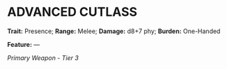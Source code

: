 ﻿---
tags:
  - Item
  - Weapon
name: 'ADVANCED CUTLASS'
trait: 'Presence'
range: 'Melee'
damage: 'd8+7 phy'
burden: 'One-Handed'
feat_name: 
feat_text: 
primary_or_secondary: 'Primary Weapon'
tier: 3
---

# ADVANCED CUTLASS

**Trait:** Presence; **Range:** Melee; **Damage:** d8+7 phy; **Burden:** One-Handed

**Feature:** —

*Primary Weapon - Tier 3*
